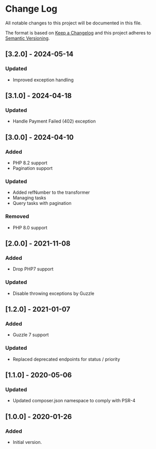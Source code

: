 # Change Log
All notable changes to this project will be documented in this file.

The format is based on [Keep a Changelog](http://keepachangelog.com/)
and this project adheres to [Semantic Versioning](http://semver.org/).

## [3.2.0] - 2024-05-14
### Updated
- Improved exception handling

## [3.1.0] - 2024-04-18
### Updated
- Handle Payment Failed (402) exception

## [3.0.0] - 2024-04-10
### Added
- PHP 8.2 support
- Pagination support

### Updated
- Added refNumber to the transformer
- Managing tasks
- Query tasks with pagination

### Removed
- PHP 8.0 support

## [2.0.0] - 2021-11-08
### Added
- Drop PHP7 support

### Updated
- Disable throwing exceptions by Guzzle

## [1.2.0] - 2021-01-07
### Added
- Guzzle 7 support

### Updated
- Replaced deprecated endpoints for status / priority

## [1.1.0] - 2020-05-06
### Updated
- Updated composer.json namespace to comply with PSR-4

## [1.0.0] - 2020-01-26
### Added
- Initial version.
